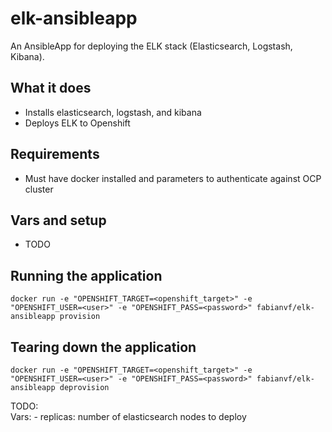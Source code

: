 elk-ansibleapp
======================

An AnsibleApp for deploying the ELK stack (Elasticsearch, Logstash, Kibana).

## What it does
* Installs elasticsearch, logstash, and kibana
* Deploys ELK to Openshift

## Requirements
* Must have docker installed and parameters to authenticate against OCP cluster

## Vars and setup
* TODO

## Running the application
`docker run -e "OPENSHIFT_TARGET=<openshift_target>" -e "OPENSHIFT_USER=<user>" -e "OPENSHIFT_PASS=<password>" fabianvf/elk-ansibleapp provision`
## Tearing down the application
`docker run -e "OPENSHIFT_TARGET=<openshift_target>" -e "OPENSHIFT_USER=<user>" -e "OPENSHIFT_PASS=<password>" fabianvf/elk-ansibleapp deprovision`


TODO:  
    Vars:
     - replicas: number of elasticsearch nodes to deploy
